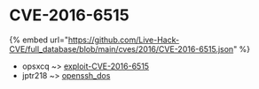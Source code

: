 # CVE-2016-6515
{% embed url="https://github.com/Live-Hack-CVE/full_database/blob/main/cves/2016/CVE-2016-6515.json" %}

* opsxcq ~> [exploit-CVE-2016-6515](https://www.alice-snow.ru/2016/database/cve-2016-6515/exploit-cve-2016-6515-opsxcq)
* jptr218 ~> [openssh_dos](https://www.alice-snow.ru/2016/database/cve-2016-6515/openssh_dos-jptr218)